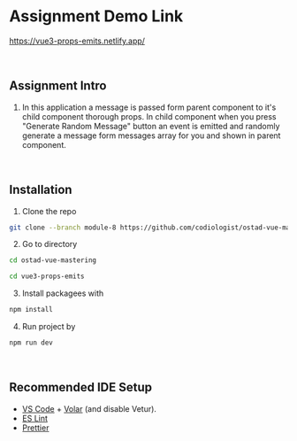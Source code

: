 # Assignment Demo Link 
https://vue3-props-emits.netlify.app/

<br/>

## Assignment Intro
1. In this application a message is passed form parent component to it's child component thorough props. In child component when you press "Generate Random Message" button an event is emitted and randomly generate a message form messages array for you and shown in parent component.

<br/>

## Installation

1. Clone the repo

```sh
git clone --branch module-8 https://github.com/codiologist/ostad-vue-mastering.git
```

2. Go to directory
```sh
cd ostad-vue-mastering
```
```sh
cd vue3-props-emits
```

3. Install packagees with
```sh
npm install
```

4. Run project by
```sh
npm run dev
```

<br/>


## Recommended IDE Setup

- [VS Code](https://code.visualstudio.com/) + [Volar](https://marketplace.visualstudio.com/items?itemName=Vue.volar) (and disable Vetur).
- [ES Lint](https://eslint.org/)
- [Prettier](https://prettier.io/)